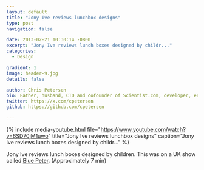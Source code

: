 ```yaml
---
layout: default
title: "Jony Ive reviews lunchbox designs"
type: post
navigation: false

date: 2013-02-21 10:30:14 -0800
excerpt: "Jony Ive reviews lunch boxes designed by childr..."
categories:
  - Design

gradient: 1
image: header-9.jpg
details: false

author: Chris Petersen
bio: Father, husband, CTO and cofounder of Scientist.com, developer, entrepreneur and technologist.
twitter: https://x.com/cpetersen
github: https://github.com/cpetersen

---
```


{% include media-youtube.html file="https://www.youtube.com/watch?v=6SD70jM1uwo" title="Jony Ive reviews lunchbox designs" caption="Jony Ive reviews lunch boxes designed by childr..." %}

Jony Ive reviews lunch boxes designed by children. This was on a UK show called  [Blue Peter](http://www.bbc.co.uk/cbbc/shows/blue-peter). (Approximately 7 min)
